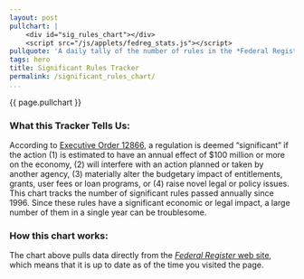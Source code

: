 ```yaml
---
layout: post
pullchart: |
    <div id="sig_rules_chart"></div>
    <script src="/js/applets/fedreg_stats.js"></script>
pullquote: 'A daily tally of the number of rules in the *Federal Register*'
tags: hero
title: Significant Rules Tracker
permalink: /significant_rules_chart/
...
```


{{ page.pullchart }}

### What this Tracker Tells Us:
According to [Executive Order 12866](https://www.whitehouse.gov/sites/default/files/omb/inforeg/eo12866/eo12866_10041993.pdf), a regulation is deemed “significant” if the action (1) is estimated to have an annual effect of $100 million or more on the economy, (2) will interfere with an action planned or taken by another agency, (3) materially alter the budgetary impact of entitlements, grants, user fees or loan programs, or (4) raise novel legal or policy issues. This chart tracks the number of significant rules passed annually since 1996. Since these rules have a significant economic or legal impact, a large number of them in a single year can be troublesome.


### How this chart works:
The chart above pulls data directly from the [*Federal Register* web site](http://federalregister.org), which means that it is up to date as of the time you visited the page.
